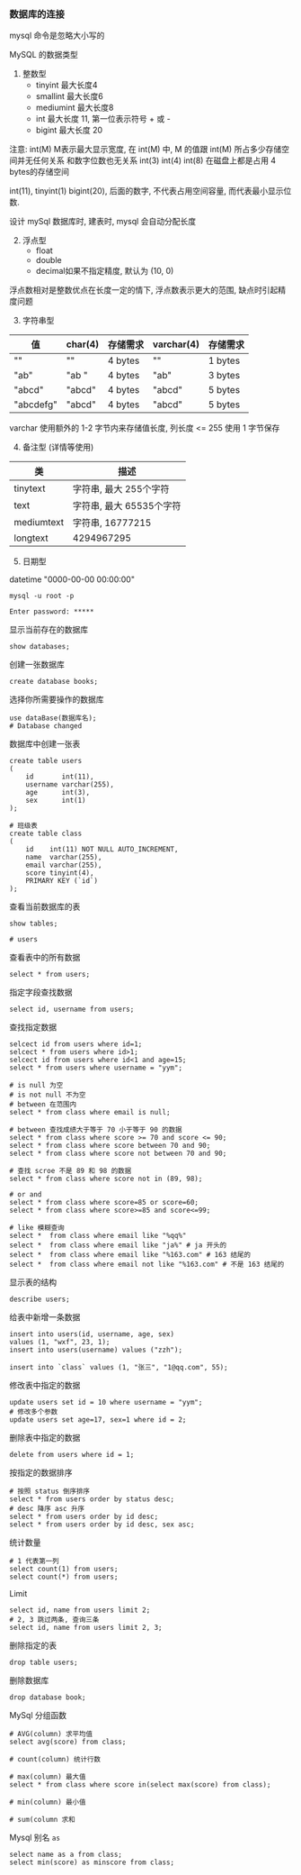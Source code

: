 ### 数据库的连接

mysql 命令是忽略大小写的

MySQL 的数据类型

1. 整数型
    - tinyint 最大长度4
    - smallint 最大长度6
    - mediumint 最大长度8
    - int 最大长度 11, 第一位表示符号 + 或 -
    - bigint 最大长度 20

注意: int(M) M表示最大显示宽度, 在 int(M) 中, M 的值跟 int(M) 所占多少存储空间并无任何关系
和数字位数也无关系 int(3) int(4) int(8) 在磁盘上都是占用 4 bytes的存储空间

int(11), tinyint(1) bigint(20), 后面的数字, 不代表占用空间容量, 而代表最小显示位数.

设计 mySql 数据库时, 建表时, mysql 会自动分配长度

2. 浮点型
    - float
    - double
    - decimal如果不指定精度, 默认为 (10, 0)

浮点数相对是整数优点在长度一定的情下, 浮点数表示更大的范围, 缺点时引起精度问题

3. 字符串型

| 值         | char(4) | 存储需求    | varchar(4) | 存储需求    |
|-----------|---------|---------|------------|---------|
| ""        | ""      | 4 bytes | ""         | 1 bytes |
| "ab"      | "ab "   | 4 bytes | "ab"       | 3 bytes |
| "abcd"    | "abcd"  | 4 bytes | "abcd"     | 5 bytes |
| "abcdefg" | "abcd"  | 4 bytes | "abcd"     | 5 bytes |

varchar 使用额外的 1-2 字节内来存储值长度, 列长度 <= 255 使用 1 字节保存

4. 备注型 (详情等使用)

| 类          | 描述               |
|------------|------------------|
| tinytext   | 字符串, 最大 255个字符   |
| text       | 字符串, 最大 65535个字符 |
| mediumtext | 字符串, 16777215    |
| longtext   | 4294967295       |

5. 日期型

datetime "0000-00-00 00:00:00"

```mysql
mysql -u root -p

Enter password: *****
```

显示当前存在的数据库

```mysql
show databases;
```

创建一张数据库

```mysql
create database books;
```

选择你所需要操作的数据库

```mysql
use dataBase(数据库名);
# Database changed
```

数据库中创建一张表

```mysql
create table users
(
    id       int(11),
    username varchar(255),
    age      int(3),
    sex      int(1)
);

# 班级表
create table class
(
    id    int(11) NOT NULL AUTO_INCREMENT,
    name  varchar(255),
    email varchar(255),
    score tinyint(4),
    PRIMARY KEY (`id`)
);
```

查看当前数据库的表

```mysql
show tables;

# users
```

查看表中的所有数据

```mysql
select * from users;
```

指定字段查找数据

```mysql
select id, username from users;
```

查找指定数据

```mysql
selcect id from users where id=1;
selcect * from users where id>1;
selcect id from users where id<1 and age=15;
select * from users where username = "yym";

# is null 为空
# is not null 不为空
# between 在范围内
select * from class where email is null;

# between 查找成绩大于等于 70 小于等于 90 的数据
select * from class where score >= 70 and score <= 90;
select * from class where score between 70 and 90;
select * from class where score not between 70 and 90;

# 查找 scroe 不是 89 和 98 的数据
select * from class where score not in (89, 98);

# or and
select * from class where score=85 or score=60;
select * from class where score>=85 and score<=99;

# like 模糊查询
select *  from class where email like "%qq%"
select *  from class where email like "ja%" # ja 开头的
select *  from class where email like "%163.com" # 163 结尾的
select *  from class where email not like "%163.com" # 不是 163 结尾的
```

显示表的结构

```mysql
describe users;
```

给表中新增一条数据

```mysql
insert into users(id, username, age, sex)
values (1, "wxf", 23, 1);
insert into users(username) values ("zzh");

insert into `class` values (1, "张三", "1@qq.com", 55);
```

修改表中指定的数据

```mysql
update users set id = 10 where username = "yym";
# 修改多个参数
update users set age=17, sex=1 where id = 2;
```

删除表中指定的数据

```mysql
delete from users where id = 1;
```

按指定的数据排序

```mysql
# 按照 status 倒序排序
select * from users order by status desc;
# desc 降序 asc 升序
select * from users order by id desc;
select * from users order by id desc, sex asc;
```

统计数量

```mysql
# 1 代表第一列
select count(1) from users;
select count(*) from users;
```

Limit

```mysql
select id, name from users limit 2;
# 2, 3 跳过两条, 查询三条
select id, name from users limit 2, 3; 
```

删除指定的表

```mysql
drop table users;
```

删除数据库

```mysql
drop database book;
```

MySql 分组函数

```mysql
# AVG(column) 求平均值
select avg(score) from class;

# count(column) 统计行数

# max(column) 最大值
select * from class where score in(select max(score) from class);

# min(column) 最小值

# sum(column 求和
```


Mysql 别名 `as`

```mysql
select name as a from class;
select min(score) as minscore from class;
```

